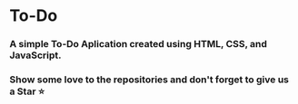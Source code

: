 # To-Do
### A simple To-Do Aplication created using HTML, CSS, and JavaScript.
###  Show some love to the repositories and don't forget to give us a Star &#11088;
